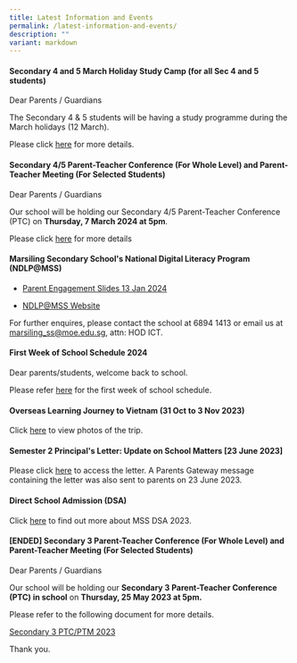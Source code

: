 ```yaml
---
title: Latest Information and Events
permalink: /latest-information-and-events/
description: ""
variant: markdown
---
```

####  Secondary 4 and 5 March Holiday Study Camp (for all Sec 4 and 5 students)

Dear Parents / Guardians

The Secondary 4 &amp; 5 students will be having a study programme during the March holidays (12 March).

Please click [here](/files/2024_March_Study_Camp_Final.pdf) for more details.

#### Secondary 4/5 Parent-Teacher Conference (For Whole Level) and Parent-Teacher Meeting (For Selected Students)

Dear Parents / Guardians

Our school will be holding our Secondary 4/5 Parent-Teacher Conference (PTC) on **Thursday, 7 March 2024 at 5pm**.

Please click [here](/files/Principal_letter_Sec_4___5_PTC.pdf) for more details


#### Marsiling Secondary School's National Digital Literacy Program (NDLP@MSS) 

* [Parent Engagement Slides 13 Jan 2024](/files/PDLP/IP1___Parent_Engagement_Deck_2024_Final.pdf)

* [NDLP@MSS Website](https://marsilingsec.moe.edu.sg/national-digital-literacy-program-ndpl-marsiling-secondary-school/)


For further enquires, please contact the school at 6894 1413 or email us at marsiling_ss@moe.edu.sg, attn: HOD ICT.



#### First Week of School Schedule 2024

Dear parents/students,
welcome back to school. <br>

Please refer [here](/files/2024_First_Week_Schedule.pdf) for the first week of school schedule.

#### Overseas Learning Journey to Vietnam (31 Oct to 3 Nov 2023)

Click [here](https://go.gov.sg/mss-vietnam-singapore-2023)  to view photos of the trip.

####   Semester 2 Principal's Letter: Update on School Matters [23 June 2023]

Please click [here](/files/Letters/letter-to-parents-23-june-2023.pdf) to access the letter. A Parents Gateway message containing the letter was also sent to parents on 23 June 2023.

####   Direct School Admission (DSA)

Click [here](https://marsilingsec.moe.edu.sg/dsa/) to find out more about MSS DSA 2023.



####   [ENDED] Secondary 3 Parent-Teacher Conference (For Whole Level) and Parent-Teacher Meeting (For Selected Students)

Dear Parents / Guardians

Our school will be holding our **Secondary 3 Parent-Teacher Conference (PTC) in school** on **Thursday, 25 May 2023 at 5pm.**

Please refer to the following document for more details.

[Secondary 3 PTC/PTM 2023](/files/sec3%20ptc_25%20may%202023.PDF)

Thank you.